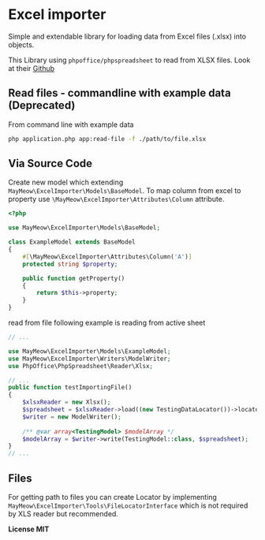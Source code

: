 # Excel importer

Simple and extendable library for loading data from Excel files (.xlsx) into objects.

This Library using `phpoffice/phpspreadsheet` to read from XLSX files. Look at their [Github](https://github.com/PHPOffice/PhpSpreadsheet)

## Read files - commandline with example data (Deprecated)

From command line with example data

```bash
php application.php app:read-file -f ./path/to/file.xlsx
```

## Via Source Code

Create new model which extending `MayMeow\ExcelImporter\Models\BaseModel`. To map column from excel to property use
`\MayMeow\ExcelImporter\Attributes\Column` attribute.

```php
<?php

use MayMeow\ExcelImporter\Models\BaseModel;

class ExampleModel extends BaseModel
{
    #[\MayMeow\ExcelImporter\Attributes\Column('A')]
    protected string $property;

    public function getProperty()
    {
        return $this->property;
    }
}
```

read from file following example is reading from active sheet

```php
// ...

use MayMeow\ExcelImporter\Models\ExampleModel;
use MayMeow\ExcelImporter\Writers\ModelWriter;
use PhpOffice\PhpSpreadsheet\Reader\Xlsx;

// ...
public function testImportingFile()
{
    $xlsxReader = new Xlsx();
    $spreadsheet = $xlsxReader->load((new TestingDataLocator())->locateExcelFile());
    $writer = new ModelWriter();
    
    /** @var array<TestingModel> $modelArray */
    $modelArray = $writer->write(TestingModel::class, $spreadsheet);
}
// ...
```

## Files

For getting path to files you can create Locator by implementing `MayMeow\ExcelImporter\Tools\FileLocatorInterface` which
is not required by XLS reader but recommended.

__License MIT__
